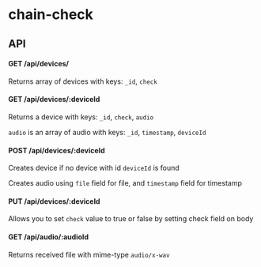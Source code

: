 # chain-check

## API

#### GET /api/devices/

Returns array of devices with keys: `_id`,  `check`


#### GET /api/devices/:deviceId

Returns a device with keys: `_id`, `check`, `audio`

`audio` is an array of audio with keys: `_id`, `timestamp`, `deviceId`

#### POST /api/devices/:deviceId

Creates device if no device with id `deviceId` is found

Creates audio using `file` field for file, and `timestamp` field for timestamp

#### PUT /api/devices/:deviceId

Allows you to set `check` value to true or false by setting check field on body

#### GET /api/audio/:audioId

Returns received file with mime-type `audio/x-wav`
